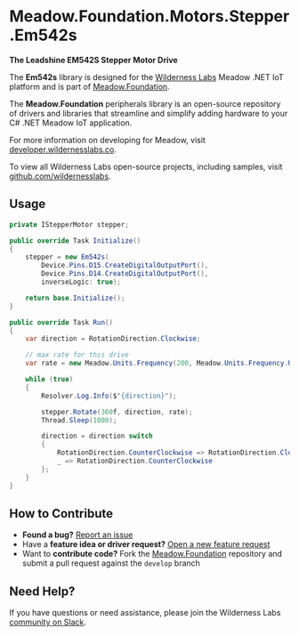 # Meadow.Foundation.Motors.Stepper.Em542s

**The Leadshine EM542S Stepper Motor Drive**

The **Em542s** library is designed for the [Wilderness Labs](www.wildernesslabs.co) Meadow .NET IoT platform and is part of [Meadow.Foundation](https://developer.wildernesslabs.co/Meadow/Meadow.Foundation/).

The **Meadow.Foundation** peripherals library is an open-source repository of drivers and libraries that streamline and simplify adding hardware to your C# .NET Meadow IoT application.

For more information on developing for Meadow, visit [developer.wildernesslabs.co](http://developer.wildernesslabs.co/).

To view all Wilderness Labs open-source projects, including samples, visit [github.com/wildernesslabs](https://github.com/wildernesslabs/).

## Usage

```csharp
private IStepperMotor stepper;

public override Task Initialize()
{
    stepper = new Em542s(
        Device.Pins.D15.CreateDigitalOutputPort(),
        Device.Pins.D14.CreateDigitalOutputPort(),
        inverseLogic: true);

    return base.Initialize();
}

public override Task Run()
{
    var direction = RotationDirection.Clockwise;

    // max rate for this drive
    var rate = new Meadow.Units.Frequency(200, Meadow.Units.Frequency.UnitType.Kilohertz);

    while (true)
    {
        Resolver.Log.Info($"{direction}");

        stepper.Rotate(360f, direction, rate);
        Thread.Sleep(1000);

        direction = direction switch
        {
            RotationDirection.CounterClockwise => RotationDirection.Clockwise,
            _ => RotationDirection.CounterClockwise
        };
    }
}

```
## How to Contribute

- **Found a bug?** [Report an issue](https://github.com/WildernessLabs/Meadow_Issues/issues)
- Have a **feature idea or driver request?** [Open a new feature request](https://github.com/WildernessLabs/Meadow_Issues/issues)
- Want to **contribute code?** Fork the [Meadow.Foundation](https://github.com/WildernessLabs/Meadow.Foundation) repository and submit a pull request against the `develop` branch


## Need Help?

If you have questions or need assistance, please join the Wilderness Labs [community on Slack](http://slackinvite.wildernesslabs.co/).
